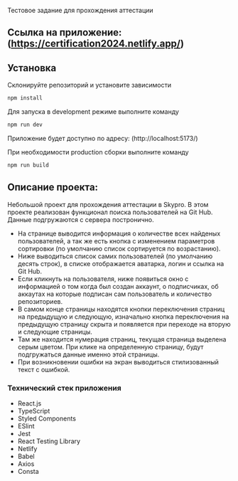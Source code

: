 Тестовое задание для прохождения аттестации

## Ссылка на приложение: (https://certification2024.netlify.app/)

## Установка

Склонируйте репозиторий и установите зависимости

```sh
npm install
```

Для запуска в development режиме выполните команду

```sh
npm run dev
```

Приложение будет доступно по адресу: (http://localhost:5173/)

При необходимости production сборки выполните команду

```sh
npm run build
```

## Описание проекта:

Небольшой проект для прохождения аттестации в Skypro. В этом проекте реализован функционал поиска пользователей на Git Hub. Данные подгружаются с сервера постронично.

- На странице выводится информация о количестве всех найденых пользователей, а так же есть кнопка с изменением параметров сортировки (по умолчанию список сортируется по возрастанию).
- Ниже выводиться список самих пользователей (по умолчанию десять строк), в списке отображается аватарка, логин и ссылка на Git Hub.
- Если кликнуть на пользователя, ниже появиться окно с информацией о том когда был создан аккаунт, о подписчиках, об аккаутах на которые подписан сам пользователь и количество репозиториев.
- В самом конце страницы находятся кнопки переключения страниц на предыдущую и следующую, изначально кнопка переключения на предыдущую страницу скрыта и появляется при переходе на вторую и следующие страницы.
- Там же находится нумерация страниц, текущая страница выделена серым цветом. При клике на определенную страницу, будут подгружаться данные именно этой страницы.
- При возникновении ошибки на экран выводиться стилизованный текст с ошибкой.

### Технический стек приложения

- React.js
- TypeScript
- Styled Components
- ESlint
- Jest
- React Testing Library
- Netlify
- Babel
- Axios
- Consta
